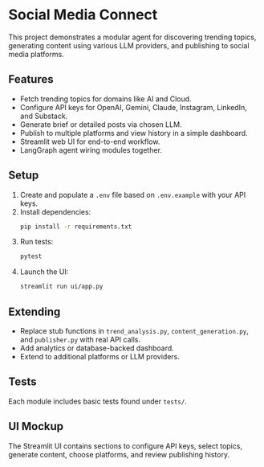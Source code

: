 # Social Media Connect

This project demonstrates a modular agent for discovering trending topics, generating content using various LLM providers, and publishing to social media platforms.

## Features
- Fetch trending topics for domains like AI and Cloud.
- Configure API keys for OpenAI, Gemini, Claude, Instagram, LinkedIn, and Substack.
- Generate brief or detailed posts via chosen LLM.
- Publish to multiple platforms and view history in a simple dashboard.
- Streamlit web UI for end-to-end workflow.
- LangGraph agent wiring modules together.

## Setup
1. Create and populate a `.env` file based on `.env.example` with your API keys.
2. Install dependencies:
   ```bash
   pip install -r requirements.txt
   ```
3. Run tests:
   ```bash
   pytest
   ```
4. Launch the UI:
   ```bash
   streamlit run ui/app.py
   ```

## Extending
- Replace stub functions in `trend_analysis.py`, `content_generation.py`, and `publisher.py` with real API calls.
- Add analytics or database-backed dashboard.
- Extend to additional platforms or LLM providers.

## Tests
Each module includes basic tests found under `tests/`.

## UI Mockup
The Streamlit UI contains sections to configure API keys, select topics, generate content, choose platforms, and review publishing history.
